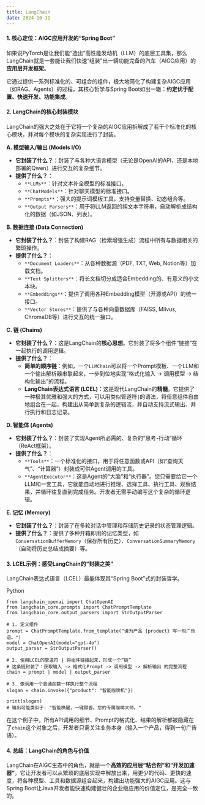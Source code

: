 ```yaml
---
title: LangChain
date: 2024-10-11
---
```


#### **1. 核心定位：AIGC应用开发的“Spring Boot”**
如果说PyTorch是让我们能“造出”高性能发动机（LLM）的底层工具集，那么LangChain就是一套能让我们快速“组装”出一辆功能完备的汽车（AIGC应用）的**应用层开发框架**。

它通过提供一系列标准化的、可组合的组件，极大地简化了构建复杂AIGC应用（如RAG、Agents）的过程，其核心哲学与Spring Boot如出一辙：**约定优于配置、快速开发、功能集成**。

#### **2. LangChain的核心封装模块**
LangChain的强大之处在于它将一个复杂的AIGC应用拆解成了若干个标准化的核心模块，并对每个模块的复杂实现进行了封装。

**A. 模型输入/输出 (Models I/O)**

+ **它封装了什么？**：封装了与各种大语言模型（无论是OpenAI的API，还是本地部署的Qwen）进行交互的复杂细节。
+ **提供了什么？**：
    - `**LLMs**`：针对文本补全模型的标准接口。
    - `**ChatModels**`：针对聊天模型的标准接口。
    - `**Prompts**`：强大的提示词模板工具，支持变量替换、动态组合等。
    - `**Output Parsers**`：用于将LLM返回的纯文本字符串，自动解析成结构化的数据（如JSON、列表）。

**B. 数据连接 (Data Connection)**

+ **它封装了什么？**：封装了构建RAG（检索增强生成）流程中所有与数据相关的繁琐操作。
+ **提供了什么？**：
    - `**Document Loaders**`：从各种数据源（PDF, TXT, Web, Notion等）加载文档。
    - `**Text Splitters**`：将长文档切分成适合Embedding的、有意义的小文本块。
    - `**Embeddings**`：提供了调用各种Embedding模型（开源或API）的统一接口。
    - `**Vector Stores**`：提供了与各种向量数据库（FAISS, Milvus, ChromaDB等）进行交互的统一接口。

**C. 链 (Chains)**

+ **它封装了什么？**：这是LangChain的**核心思想**。它封装了将多个组件“链接”在一起执行的调用逻辑。
+ **提供了什么？**：
    - **简单的顺序链**：例如，一个`LLMChain`可以将一个Prompt模板、一个LLM和一个输出解析器串联起来，一步到位地实现“格式化输入 -> 调用模型 -> 结构化输出”的流程。
    - **LangChain表达式语言 (LCEL)**：这是现代LangChain的**精髓**。它提供了一种极其优雅和强大的方式，可以用类似管道符`|`的语法，将任意组件自由地组合在一起，构建出从简单到复杂的逻辑流，并自动支持流式输出、并行执行和日志记录。

**D. 智能体 (Agents)**

+ **它封装了什么？**：封装了实现Agent所必需的、复杂的“思考-行动”循环（ReAct框架）。
+ **提供了什么？**：
    - `**Tools**`：一个标准化的接口，用于将任意函数或API（如“查询天气”、“计算器”）封装成可供Agent调用的工具。
    - `**AgentExecutor**`：这是Agent的“大脑”和“执行器”。您只需要给它一个LLM和一套工具，它就能自动地进行推理、选择工具、执行工具、观察结果，并循环往复直到完成任务。开发者无需手动编写这个复杂的循环逻辑。

**E. 记忆 (Memory)**

+ **它封装了什么？**：封装了在多轮对话中管理和存储历史记录的状态管理逻辑。
+ **提供了什么？**：提供了多种开箱即用的记忆类型，如`ConversationBufferMemory`（保存所有历史）、`ConversationSummaryMemory`（自动将历史总结成摘要）等。

#### **3. LCEL示例：感受LangChain的“封装之美”**
LangChain表达式语言（LCEL）最能体现其“Spring Boot”式的封装哲学。

Python

```plain
from langchain_openai import ChatOpenAI
from langchain_core.prompts import ChatPromptTemplate
from langchain_core.output_parsers import StrOutputParser

# 1. 定义组件
prompt = ChatPromptTemplate.from_template("请为产品 {product} 写一句广告语。")
model = ChatOpenAI(model="gpt-4o")
output_parser = StrOutputParser()

# 2. 使用LCEL的管道符 | 将组件链接起来，形成一个“链”
# 这条链封装了：获取输入 -> 格式化Prompt -> 调用模型 -> 解析输出 的完整流程
chain = prompt | model | output_parser

# 3. 像调用一个普通函数一样执行整个流程
slogan = chain.invoke({"product": "智能咖啡机"})

print(slogan) 
# 输出可能类似于: "智能唤醒，一键醇香。您的专属咖啡大师。"
```

在这个例子中，所有API调用的细节、Prompt的格式化、结果的解析都被隐藏在了`chain`这个对象之后，开发者只需关注业务本身（输入一个产品，得到一句广告语）。

#### **4. 总结：LangChain的角色与价值**
LangChain在AIGC生态中的角色，就是一个**高效的应用层“粘合剂”和“开发加速器”**。它让开发者可以从繁琐的底层实现中解放出来，用更少的代码、更快的速度，将各种模型、工具和数据源组合起来，构建出功能强大的AIGC应用。这与Spring Boot让Java开发者能快速构建健壮的企业级应用的价值定位，是完全一致的。


